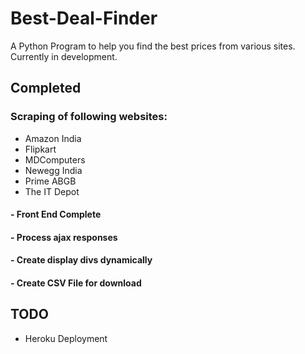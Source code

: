 # Best-Deal-Finder

A Python Program to help you find the best prices from various sites.
Currently in development.

## Completed

### Scraping of following websites:
- Amazon India
- Flipkart
- MDComputers
- Newegg India
- Prime ABGB
- The IT Depot

#### - Front End Complete
#### - Process ajax responses
#### - Create display divs dynamically
#### - Create CSV File for download


## TODO
- Heroku Deployment
